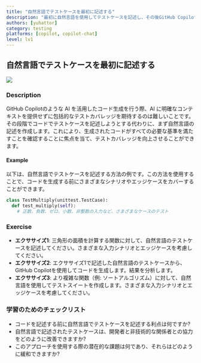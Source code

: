 ```yaml
---
title: "自然言語でテストケースを最初に記述する"
description: "最初に自然言語を使用してテストケースを記述し、その後GitHub Copilotを使用してコードを生成してテストカバレッジを向上させます。"
authors: [yuhattor]
category: testing
platforms: [copilot, copilot-chat]
level: lv1
---
```


## 自然言語でテストケースを最初に記述する

[<img src="https://img.shields.io/badge/Lv1-Early_Stage_Pattern-blue">](https://github.com/orgs/AI-Native-Development/projects/1/)

### Description

GitHub Copilotのような AI を活用したコード生成を行う際、AI に明確なコンテキストを提供せずに包括的なテストカバレッジを期待するのは難しいことです。その段階でコードでテストケースを記述しようとする代わりに、まず自然言語の記述を作成します。これにより、生成されたコードがすべての必要な基準を満たすことを確認することに焦点を当て、テストカバレッジを向上させることができます。

#### Example

以下は、自然言語でテストケースを記述する方法の例です。この方法を使用することで、コードを生成する前にさまざまなシナリオやエッジケースをカバーすることができます。

```py
class TestMultiply(unittest.TestCase):
  def test_multiply(self): 
    # 正数、負数、ゼロ、小数、非整数の入力など、さまざまなケースのテスト
```

### Exercise

- **エクササイズ1**: 三角形の面積を計算する関数に対して、自然言語のテストケースを記述してください。さまざまな入力シナリオとエッジケースを考慮してください。
- **エクササイズ2**: エクササイズ1で記述した自然言語のテストケースから、GitHub Copilotを使用してコードを生成します。結果を分析します。
- **エクササイズ3**: より複雑な関数（例: ソートアルゴリズム）に対して、自然言語を使用してテストスイートを作成します。さまざまな入力シナリオとエッジケースを考慮してください。

### 学習のためのチェックリスト

- コードを記述する前に自然言語でテストケースを記述する利点は何ですか?
- 自然言語で記述されたテストケースは、開発者と非技術的な関係者との協力をどのように改善できますか?
- このアプローチを使用する際の潜在的な課題は何であり、それらはどのように緩和できますか?
